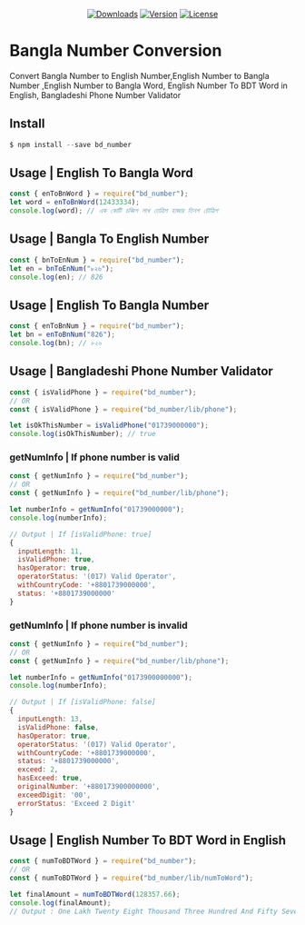 <p align="center">
  <a href="https://npmcharts.com/compare/bd_number?minimal=true"><img src="https://img.shields.io/npm/dm/bd_number.svg?sanitize=true" alt="Downloads"></a>
  <a href="https://www.npmjs.com/package/bd_number"><img src="https://img.shields.io/npm/v/bd_number.svg?sanitize=true" alt="Version"></a>
  <a href="https://www.npmjs.com/package/bd_number"><img src="https://img.shields.io/npm/l/bd_number.svg?sanitize=true" alt="License"></a>
</p>

# Bangla Number Conversion

Convert Bangla Number to English Number,English Number to Bangla Number ,English Number to Bangla Word, English Number To BDT Word in English, Bangladeshi Phone Number Validator <br/>

## Install

```javascript
$ npm install --save bd_number
```

## Usage | English To Bangla Word

```javascript
const { enToBnWord } = require("bd_number");
let word = enToBnWord(12433334);
console.log(word); // এক কোটি চব্বিশ লাখ তেত্রিশ হাজার তিনশ চৌত্রিশ
```

## Usage | Bangla To English Number

```javascript
const { bnToEnNum } = require("bd_number");
let en = bnToEnNum("৮২৬");
console.log(en); // 826
```

## Usage | English To Bangla Number

```javascript
const { enToBnNum } = require("bd_number");
let bn = enToBnNum("826");
console.log(bn); // ৮২৬
```

## Usage | Bangladeshi Phone Number Validator

```javascript
const { isValidPhone } = require("bd_number");
// OR
const { isValidPhone } = require("bd_number/lib/phone");

let isOkThisNumber = isValidPhone("01739000000");
console.log(isOkThisNumber); // true
```

### getNumInfo | If phone number is valid

```javascript
const { getNumInfo } = require("bd_number");
// OR
const { getNumInfo } = require("bd_number/lib/phone");

let numberInfo = getNumInfo("01739000000");
console.log(numberInfo);

// Output | If [isValidPhone: true]
{
  inputLength: 11,
  isValidPhone: true,
  hasOperator: true,
  operatorStatus: '(017) Valid Operator',
  withCountryCode: '+8801739000000',
  status: '+8801739000000'
}

```

### getNumInfo | If phone number is invalid

```javascript
const { getNumInfo } = require("bd_number");
// OR
const { getNumInfo } = require("bd_number/lib/phone");

let numberInfo = getNumInfo("0173900000000");
console.log(numberInfo);

// Output | If [isValidPhone: false]
{
  inputLength: 13,
  isValidPhone: false,
  hasOperator: true,
  operatorStatus: '(017) Valid Operator',
  withCountryCode: '+8801739000000',
  status: '+8801739000000',
  exceed: 2,
  hasExceed: true,
  originalNumber: '+880173900000000',
  exceedDigit: '00',
  errorStatus: 'Exceed 2 Digit'
}

```

## Usage | English Number To BDT Word in English

```javascript
const { numToBDTWord } = require("bd_number");
// OR
const { numToBDTWord } = require("bd_number/lib/numToWord");

let finalAmount = numToBDTWord(128357.66);
console.log(finalAmount);
// Output : One Lakh Twenty Eight Thousand Three Hundred And Fifty Seven Taka And Sixty Six Paisa
```
